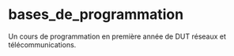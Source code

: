 bases_de_programmation
======================
Un cours de programmation en première année de DUT réseaux et télécommunications.
